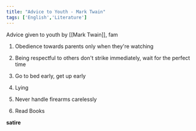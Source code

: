 ```yaml
---
title: "Advice to Youth - Mark Twain"
tags: ['English','Literature']
---
```


Advice given to youth by [[Mark Twain]], fam

1. Obedience towards parents 
	only when they're watching

2. Being respectful to others
	don't strike immediately, wait for the perfect time

3. Go to bed early, get up early 

4. Lying

5. Never handle firearms carelessly

6. Read Books

**satire**